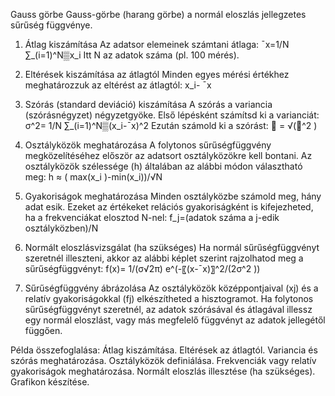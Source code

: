 Gauss görbe 
Gauss-görbe (harang görbe) a normál eloszlás jellegzetes sűrűség függvénye. 
1. Átlag kiszámítása
Az adatsor elemeinek számtani átlaga:
¯x=1/N ∑_(i=1)^N▒x_i 
Itt N az adatok száma (pl. 100 mérés).
2. Eltérések kiszámítása az átlagtól
Minden egyes mérési értékhez meghatározzuk az eltérést az átlagtól:
x_i- ¯x

3. Szórás (standard deviáció) kiszámítása
A szórás a variancia (szórásnégyzet) négyzetgyöke. Első lépésként számítsd ki a varianciát:
σ^2=  1/N ∑_(i=1)^N▒(x_i-¯x)^2 
Ezután számold ki a szórást:
 = √(^2 )

4. Osztályközök meghatározása
A folytonos sűrűségfüggvény megközelítéséhez először az adatsort osztályközökre kell bontani. Az osztályközök szélessége (h) általában az alábbi módon választható meg:
h ≈  ( max⁡(x_i )-min⁡(x_i))/√N

5. Gyakoriságok meghatározása
Minden osztályközbe számold meg, hány adat esik. Ezeket az értékeket relációs gyakoriságként is kifejezheted, ha a frekvenciákat elosztod N-nel:
f_j=(adatok száma a j-edik osztályközben)/N

6. Normált eloszlásvizsgálat (ha szükséges)
Ha normál sűrűségfüggvényt szeretnél illeszteni, akkor az alábbi képlet szerint rajzolhatod meg a sűrűségfüggvényt:
f(x)=  1/(σ√2π) e^(-〖(x-¯x)〗^2/(2σ^2 ))
7. Sűrűségfüggvény ábrázolása
Az osztályközök középpontjaival (xj) és a relatív gyakoriságokkal (fj) elkészítheted a hisztogramot. Ha folytonos sűrűségfüggvényt szeretnél, az adatok szórásával és átlagával illessz egy normál eloszlást, vagy más megfelelő függvényt az adatok jellegétől függően.

Példa összefoglalása:
	Átlag kiszámítása.
	Eltérések az átlagtól.
	Variancia és szórás meghatározása.
	Osztályközök definiálása.
	Frekvenciák vagy relatív gyakoriságok meghatározása.
	Normált eloszlás illesztése (ha szükséges).
	Grafikon készítése.

